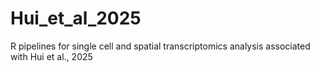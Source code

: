 # Hui_et_al_2025
R pipelines for single cell and spatial transcriptomics analysis associated with Hui et al., 2025
